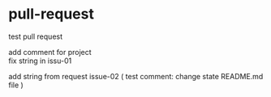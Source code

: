 # pull-request

test pull request

add comment for project  
fix string in issu-01

add string from request issue-02 ( test comment: change state README.md file )
